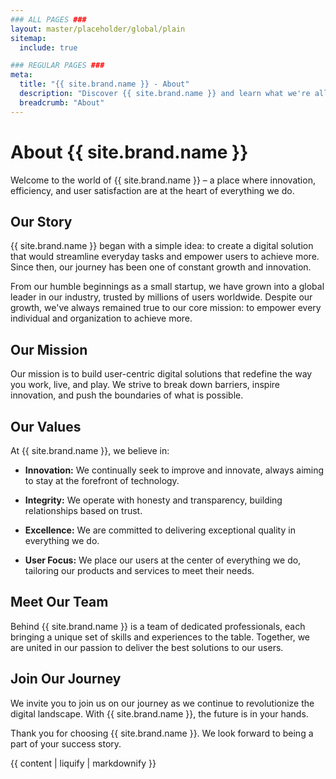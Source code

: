 ```yaml
---
### ALL PAGES ###
layout: master/placeholder/global/plain
sitemap:
  include: true

### REGULAR PAGES ###
meta:
  title: "{{ site.brand.name }} - About"
  description: "Discover {{ site.brand.name }} and learn what we're all about"
  breadcrumb: "About"
---
```

# About {{ site.brand.name }}

Welcome to the world of {{ site.brand.name }} – a place where innovation, efficiency, and user satisfaction are at the heart of everything we do.

## Our Story

{{ site.brand.name }} began with a simple idea: to create a digital solution that would streamline everyday tasks and empower users to achieve more. Since then, our journey has been one of constant growth and innovation.

From our humble beginnings as a small startup, we have grown into a global leader in our industry, trusted by millions of users worldwide. Despite our growth, we've always remained true to our core mission: to empower every individual and organization to achieve more.

## Our Mission

Our mission is to build user-centric digital solutions that redefine the way you work, live, and play. We strive to break down barriers, inspire innovation, and push the boundaries of what is possible.

## Our Values

At {{ site.brand.name }}, we believe in:

- **Innovation:** We continually seek to improve and innovate, always aiming to stay at the forefront of technology.

- **Integrity:** We operate with honesty and transparency, building relationships based on trust.

- **Excellence:** We are committed to delivering exceptional quality in everything we do.

- **User Focus:** We place our users at the center of everything we do, tailoring our products and services to meet their needs.

## Meet Our Team

Behind {{ site.brand.name }} is a team of dedicated professionals, each bringing a unique set of skills and experiences to the table. Together, we are united in our passion to deliver the best solutions to our users.

## Join Our Journey

We invite you to join us on our journey as we continue to revolutionize the digital landscape. With {{ site.brand.name }}, the future is in your hands.

Thank you for choosing {{ site.brand.name }}. We look forward to being a part of your success story.

{{ content | liquify | markdownify }}
